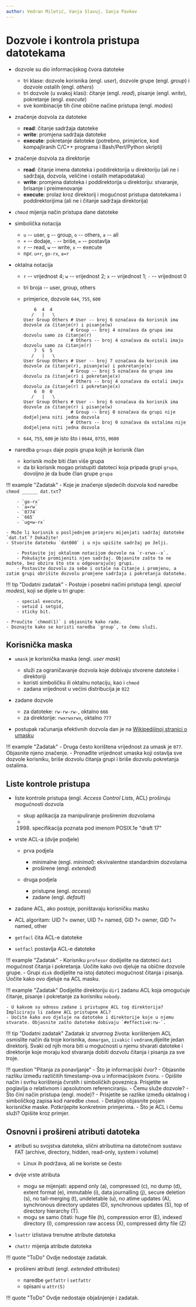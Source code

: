 ```yaml
---
author: Vedran Miletić, Vanja Slavuj, Sanja Pavkov
---
```


# Dozvole i kontrola pristupa datotekama

- dozvole su dio informacijskog čvora datoteke

    - tri klase: dozvole korisnika (engl. *user*), dozvole grupe (engl. *group*) i dozvole ostalih (engl. *others*)
    - tri dozvole (u svakoj klasi): čitanje (engl. *read*), pisanje (engl. *write*), pokretanje (engl. *execute*)
    - sve kombinacije tih čine obične načine pristupa (engl. *modes*)

- značenje dozvola za datoteke

    - **read**: čitanje sadržaja datoteke
    - **write**: promjena sadržaja datoteke
    - **execute**: pokretanje datoteke (potrebno, primjerice, kod kompajliranih C/C++ programa i Bash/Perl/Python skripti)

- značenje dozvola za direktorije

    - **read**: čitanje imena datoteka i poddirektorija u direktoriju (ali ne i sadržaja, dozvola, veličine i ostalih metapodataka)
    - **write**: promjena datoteka i poddirektorija u direktoriju: stvaranje, brisanje i preimenovanje
    - **execute**: prolaz kroz direktorij i mogućnost pristupa datotekama i poddirektorijima (ali ne i čitanje sadržaja direktorija)

- `chmod` mijenja način pristupa dane datoteke

- simbolička notacija

    - `u` -- user, `g` -- group, `o` -- others, `a` -- all
    - `+` -- dodaje, `-` -- briše, `=` -- postavlja
    - `r` -- read, `w` -- write, `x` -- execute
    - npr. `u+r`, `go-rx`, `a=r`

- oktalna notacija

    - `r` -- vrijednost 4; `w` -- vrijednost 2; `x` -- vrijednost 1; `-` -- vrijednost 0
    - tri broja -- user, group, others
    - primjerice, dozvole `644`, `755`, `600`

        ```
            6  4  4
           /   |   \
        User Group Others # User -- broj 6 označava da korisnik ima dozvole za čitanje(r) i pisanje(w)
                          # Group -- broj 4 označava da grupa ima dozvolu samo za čitanje(r)
                          # Others -- broj 4 označava da ostali imaju dozvolu samo za čitanje(r)
            7  5  5
           /   |   \
        User Group Others # User -- broj 7 označava da korisnik ima dozvole za čitanje(r), pisanje(w) i pokretanje(x)
                          # Group -- broj 5 označava da grupa ima dozvolu za čitanje(r) i pokretanje(x)
                          # Others -- broj 4 označava da ostali imaju dozvolu za čitanje(r) i pokretanje(x)
            6  0  0
           /   |   \
        User Group Others # User -- broj 6 označava da korisnik ima dozvole za čitanje(r) i pisanje(w)
                          # Group -- broj 0 označava da grupi nije dodjeljena niti jedna dozvola
                          # Others -- broj 0 označava da ostalima nije dodjeljena niti jedna dozvola
        ```

    - `644`, `755`, `600` je isto što i `0644`, `0755`, `0600`

- naredba `groups` daje popis grupa kojih je korisnik član

    - korisnik može biti član više grupa
    - da bi korisnik mogao pristupiti datoteci koja pripada grupi `grupa`, dovoljno je da bude član grupe `grupa`

!!! example "Zadatak"
    - Koje je značenje sljedećih dozvola kod naredbe `chmod ______ dat.txt`?

        - `go-rx`
        - `a=rw`
        - `0774`
        - `665`
        - `ug+w-rx`

    - Može li korisnik u posljednjem primjeru mijenjati sadržaj datoteke `dat.txt`? Dokažite!
    - Stvorite datoteku `dat000` i u nju upišite sadržaj po želji.

        - Postavite joj oktalnom notacijom dozvole na `r-xrwx--x`.
        - Pokušajte promijeniti njen sadržaj. Objasnite zašto to ne možete, bez obzira što ste u odgovarajućoj grupi.
        - Postavite dozvolu za sebe i ostale na čitanje i promjenu, a zatim grupi obrišite dozvolu promjene sadržaja i pokretanja datoteke.

!!! tip "Dodatni zadatak"
    - Postoje i posebni načini pristupa (engl. *special modes*), koji se dijele u tri grupe:

        - special execute,
        - setuid i setgid,
        - sticky bit.

    - Proučite `chmod(1)` i objasnite kako rade.
    - Doznajte kako se koristi naredba `group`, te čemu služi.

## Korisnička maska

- `umask` je korisnička maska (engl. *user mask*)

    - služi za ograničavanje dozvola koje dobivaju stvorene datoteke i direktoriji
    - koristi simboličku ili oktalnu notaciju, kao i `chmod`
    - zadana vrijednost u većini distribucija je `022`

- zadane dozvole

    - za datoteke: `rw-rw-rw-`, oktalno `666`
    - za direktorije: `rwxrwxrwx`, oktalno `777`

- postupak računanja efektivnih dozvola dan je na [Wikipedijinoj stranici o umasku](https://en.wikipedia.org/wiki/Umask)

!!! example "Zadatak"
    - Druga često korištena vrijednost za umask je `077`. Objasnite njeno značenje.
    - Pronađite vrijednost umaska koji ostavlja sve dozvole korisniku, briše dozvolu čitanja grupi i briše dozvolu pokretanja ostalima.

## Liste kontrole pristupa

- liste kontrole pristupa (engl. *Access Control Lists*, ACL) proširuju mogućnosti dozvola

    - skup aplikacija za manipuliranje proširenim dozvolama
    - 1998. specifikacija poznata pod imenom POSIX.1e "draft 17"

- vrste ACL-a (dvije podjele)

    - prva podjela

        - minimalne (engl. *minimal*): ekvivalentne standardnim dozvolama
        - proširene (engl. *extended*)

    - druga podjela

        - pristupne (engl. *access*)
        - zadane (engl. *default*)

- zadane ACL, ako postoje, poništavaju korisničku masku
- ACL algoritam: UID ?= owner, UID ?= named, GID ?= owner, GID ?= named, other
- `getfacl` čita ACL-e datoteke
- `setfacl` postavlja ACL-e datoteke

!!! example "Zadatak"
    - Korisniku `profesor` dodijelite na datoteci `dat1` mogućnost čitanja i pokretanja. Uočite kako ovo djeluje na obične dozvole grupe.
    - Grupi `disk` dodijelite na istoj datoteci mogućnost čitanja i pisanja. Uočite kako ovo djeluje na ACL masku.

!!! example "Zadatak"
    Dodijelite direktoriju `dir1` zadanu ACL koja omogućuje čitanje, pisanje i pokretanje za korisniku `nobody`.

    - U kakvom su odnosu zadane i pristupne ACL tog direktorija? Impliciraju li zadane ACL pristupne ACL?
    - Uočite kako ovo djeluje na datoteke i direktorije koje u njemu stvarate. Objasnite zašto datoteke dobivaju `#effective:rw-`.

!!! tip "Dodatni zadatak"
    Zadatak iz *stvarnog* života: korištenjem ACL osmislite način da troje korisnika, `domargan`, `iivakic` i `vedranm`,dijelite jedan direktorij. Svaki od njih mora biti u mogućnosti u njemu stvarati datoteke i direktorije koje moraju kod stvaranja dobiti dozvolu čitanja i pisanja za sve troje.

!!! question "Pitanja za ponavljanje"
    - Što je informacijski čvor?
    - Objasnite razliku između različitih timestamp-ova u informacijskom čvoru.
    - Opišite način i svrhu korištenja čvrstih i simboličkih poveznica. Prisjetite se poglavlja o relativnom i apsolutnom referenciranju.
    - Čemu služe dozvole?
    - Što čini način pristupa (engl. mode)?
    - Prisjetite se razlike između oktalnog i simboličkog zapisa kod naredbe `chmod`.
    - Detaljno objasnite pojam korisničke maske. Potkrijepite konkretnim primjerima.
    - Što je ACL i čemu služi? Opišite kroz primjer.

## Osnovni i prošireni atributi datoteka

- atributi su svojstva datoteka, slični atributima na datotečnom sustavu FAT (archive, directory, hidden, read-only, system i volume)

    - Linux ih podržava, ali ne koriste se često

- dvije vrste atributa

    - mogu se mijenjati: append only (a), compressed (c), no dump (d), extent format (e), immutable (i), data journalling (j), secure deletion (s), no tail-merging (t), undeletable (u), no atime updates (A), synchronous directory updates (D), synchronous updates (S), top of directory hierarchy (T).
    - mogu se samo čitati: huge file (h), compression error (E), indexed directory (I), compression raw access (X), compressed dirty file (Z)

- `lsattr` izlistava trenutne atribute datoteka
- `chattr` mijenja atribute datoteka

!!! quote "ToDo"
    Ovdje nedostaje zadatak.

- prošireni atributi (engl. *extended attributes*)

    - naredbe `getfattr` i `setfattr`
    - opisani u `attr(5)`

!!! quote "ToDo"
    Ovdje nedostaje objašnjenje i zadatak.
